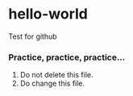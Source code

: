 # hello-world
Test for github

### Practice, practice, practice...
1. Do not delete this file.
2. Do change this file.
